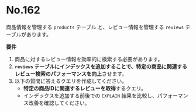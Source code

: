 # No.162

商品情報を管理する `products` テーブル と、レビュー情報を管理する `reviews` テーブルがあります。

**要件**

1. 商品に対するレビュー情報を効率的に検索する必要があります。
2. **`reviews` テーブルにインデックスを追加することで、特定の商品に関連するレビュー検索のパフォーマンスを向上**させます。
3. 以下の質問に答えるクエリを作成してください。
   - **特定の商品IDに関連するレビューを取得**するクエリ。
   - インデックスを追加する前後での `EXPLAIN` 結果を比較し、パフォーマンス改善を確認してください。
